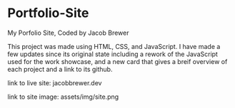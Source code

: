 # Portfolio-Site

My Porfolio Site, Coded by Jacob Brewer

This project was made using HTML, CSS, and JavaScript. I have made a few updates since its original state including a rework of the JavaScript used for the work showcase, and a new card that gives a breif overview of each project and a link to its github. 

link to live site: jacobbrewer.dev

link to site image: assets/img/site.png
